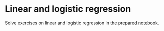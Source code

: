 # Linear and logistic regression

Solve exercises on linear and logistic regression in [the prepared notebook](10/10_regression.ipynb).